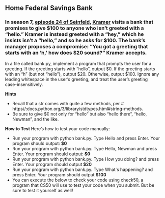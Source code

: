 ## Home Federal Savings Bank
### In season 7, [episode 24 of Seinfeld](https://en.wikipedia.org/wiki/The_Invitations), [Kramer](https://en.wikipedia.org/wiki/Seinfeld) visits a bank that promises to give $100 to anyone who isn’t greeted with a “hello.” Kramer is instead greeted with a “hey,” which he insists isn’t a “hello,” and so he asks for $100. The bank’s manager proposes a compromise: “You got a greeting that starts with an ‘h,’ how does $20 sound?” Kramer accepts.

In a file called bank.py, implement a program that prompts the user for a greeting. If the greeting starts with “hello”, output $0. If the greeting starts with an “h” (but not “hello”), output $20. Otherwise, output $100. Ignore any leading whitespace in the user’s greeting, and treat the user’s greeting case-insensitively.

**Hints**
* Recall that a str comes with quite a few methods, per # https//:docs.python.org/3/library/stdtypes.html#string-methods.
* Be sure to give $0 not only for “hello” but also “hello there”, “hello, Newman”, and the like.

**How to Test**
Here’s how to test your code manually:

* Run your program with python bank.py. Type Hello and press Enter. Your program should output:
**$0** 
* Run your program with python bank.py. Type Hello, Newman and press Enter. Your program should output:
**$0**
* Run your program with python bank.py. Type How you doing? and press Enter. Your program should output
**$20**
* Run your program with python bank.py. Type What's happening? and press Enter. Your program should output
**$100**
* You can execute the below to check your code using check50, a program that CS50 will use to test your code when you submit. But be sure to test it yourself as well!
